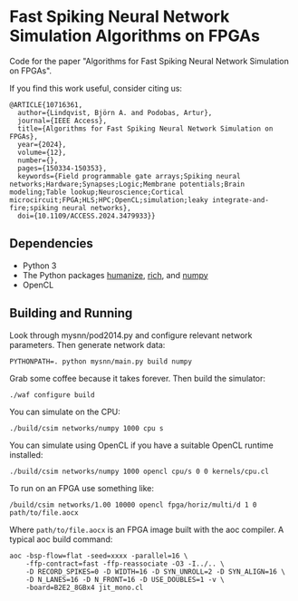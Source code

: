 # Fast Spiking Neural Network Simulation Algorithms on FPGAs

Code for the paper "Algorithms for Fast Spiking Neural Network
Simulation on FPGAs".

If you find this work useful, consider citing us:

```
@ARTICLE{10716361,
  author={Lindqvist, Björn A. and Podobas, Artur},
  journal={IEEE Access},
  title={Algorithms for Fast Spiking Neural Network Simulation on FPGAs},
  year={2024},
  volume={12},
  number={},
  pages={150334-150353},
  keywords={Field programmable gate arrays;Spiking neural networks;Hardware;Synapses;Logic;Membrane potentials;Brain modeling;Table lookup;Neuroscience;Cortical microcircuit;FPGA;HLS;HPC;OpenCL;simulation;leaky integrate-and-fire;spiking neural networks},
  doi={10.1109/ACCESS.2024.3479933}}
```

## Dependencies

* Python 3
* The Python packages [humanize](https://pypi.org/project/humanize/),
  [rich](https://github.com/Textualize/rich), and
  [numpy](https://numpy.org/)
* OpenCL

## Building and Running

Look through mysnn/pod2014.py and configure relevant network
parameters. Then generate network data:

    PYTHONPATH=. python mysnn/main.py build numpy

Grab some coffee because it takes forever. Then build the simulator:

    ./waf configure build

You can simulate on the CPU:

    ./build/csim networks/numpy 1000 cpu s

You can simulate using OpenCL if you have a suitable OpenCL runtime
installed:

    ./build/csim networks/numpy 1000 opencl cpu/s 0 0 kernels/cpu.cl

To run on an FPGA use something like:

    /build/csim networks/1.00 10000 opencl fpga/horiz/multi/d 1 0 path/to/file.aocx

Where `path/to/file.aocx` is an FPGA image built with the aoc
compiler. A typical aoc build command:

    aoc -bsp-flow=flat -seed=xxxx -parallel=16 \
        -ffp-contract=fast -ffp-reassociate -O3 -I../.. \
        -D RECORD_SPIKES=0 -D WIDTH=16 -D SYN_UNROLL=2 -D SYN_ALIGN=16 \
        -D N_LANES=16 -D N_FRONT=16 -D USE_DOUBLES=1 -v \
        -board=B2E2_8GBx4 jit_mono.cl
